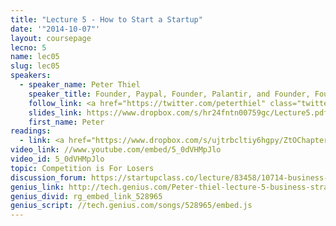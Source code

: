 ```yaml
---
title: "Lecture 5 - How to Start a Startup"
date: '"2014-10-07"'
layout: coursepage
lecno: 5
name: lec05
slug: lec05
speakers:
  - speaker_name: Peter Thiel
    speaker_title: Founder, Paypal, Founder, Palantir, and Founder, Founders Fund
    follow_link: <a href="https://twitter.com/peterthiel" class="twitter-follow-button" data-show-count="false" data-show-screen-name="true">Follow @peterthiel</a>
    slides_link: https://www.dropbox.com/s/hr24fntn00759gc/Lecture5.pdf?dl=0
    first_name: Peter
readings:
  - link: <a href="https://www.dropbox.com/s/ujtrbcltiy6hgpy/ZtOChapters3-5.pdf?dl=0">Chapter 3-5 of Zero to One</a> by Peter Thiel
video_link: //www.youtube.com/embed/5_0dVHMpJlo
video_id: 5_0dVHMpJlo
topic: Competition is For Losers
discussion_forum: https://startupclass.co/lecture/83458/10714-business-strategy-and-monopoly-theorybrbpeter-thielb-ifounder-paypal--palantir-and-partner-founders-fundi-----
genius_link: http://tech.genius.com/Peter-thiel-lecture-5-business-strategy-and-monopoly-theory-annotated
genius_divid: rg_embed_link_528965
genius_script: //tech.genius.com/songs/528965/embed.js
---
```

